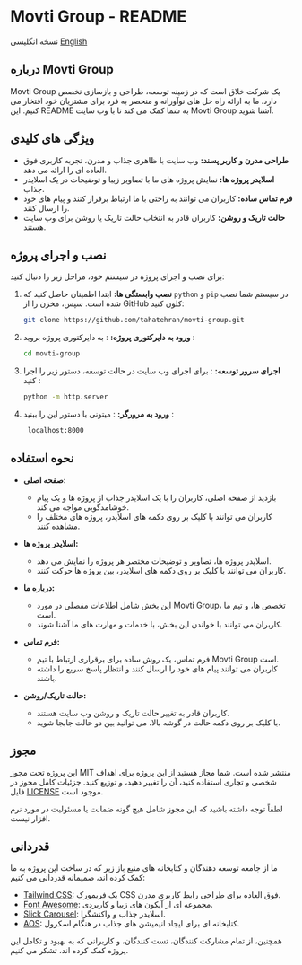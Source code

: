 # Movti Group - README
نسخه انگلیسی [English](English.md)
## درباره Movti Group

Movti Group یک شرکت خلاق است که در زمینه توسعه، طراحی و بازسازی تخصص دارد. ما به ارائه راه حل های نوآورانه و منحصر به فرد برای مشتریان خود افتخار می کنیم. این README به شما کمک می کند تا با وب سایت Movti Group آشنا شوید.

## ویژگی های کلیدی

- **طراحی مدرن و کاربر پسند:** وب سایت با ظاهری جذاب و مدرن، تجربه کاربری فوق العاده ای را ارائه می دهد.
- **اسلایدر پروژه ها:** نمایش پروژه های ما با تصاویر زیبا و توضیحات در یک اسلایدر جذاب.
- **فرم تماس ساده:** کاربران می توانند به راحتی با ما ارتباط برقرار کنند و پیام های خود را ارسال کنند.
- **حالت تاریک و روشن:** کاربران قادر به انتخاب حالت تاریک یا روشن برای وب سایت هستند.

## نصب و اجرای پروژه

برای نصب و اجرای پروژه در سیستم خود، مراحل زیر را دنبال کنید:

1. **نصب وابستگی ها:** ابتدا اطمینان حاصل کنید که `python` و `pip` در سیستم شما نصب شده است. سپس، مخزن را از GitHub کلون کنید:

   ```bash
   git clone https://github.com/tahatehran/movti-group.git

2. **ورود به دایرکتوری پروژه:** : به دایرکتوری پروژه بروید :
   ```bash
   cd movti-group
3. **اجرای سرور توسعه:** : برای اجرای وب سایت در حالت توسعه، دستور زیر را اجرا کنید :
   ```bash
   python -m http.server
4.  **ورود به مرورگر:** : میتونی با دستور این را ببنید  :
    ```bash
     localhost:8000
    
## نحوه استفاده

- **صفحه اصلی:**
  - بازدید از صفحه اصلی، کاربران را با یک اسلایدر جذاب از پروژه ها و یک پیام خوشامدگویی مواجه می کند.
  - کاربران می توانند با کلیک بر روی دکمه های اسلایدر، پروژه های مختلف را مشاهده کنند.

- **اسلایدر پروژه ها:**
  - اسلایدر پروژه ها، تصاویر و توضیحات مختصر هر پروژه را نمایش می دهد.
  - کاربران می توانند با کلیک بر روی دکمه های اسلایدر، بین پروژه ها حرکت کنند.

- **درباره ما:**
  - این بخش شامل اطلاعات مفصلی در مورد Movti Group، تخصص ها، و تیم ما است.
  - کاربران می توانند با خواندن این بخش، با خدمات و مهارت های ما آشنا شوند.

- **فرم تماس:**
  - فرم تماس، یک روش ساده برای برقراری ارتباط با تیم Movti Group است.
  - کاربران می توانند پیام های خود را ارسال کنند و انتظار پاسخ سریع را داشته باشند.

- **حالت تاریک/روشن:**
  - کاربران قادر به تغییر حالت تاریک و روشن وب سایت هستند.
  - با کلیک بر روی دکمه حالت در گوشه بالا، می توانید بین دو حالت جابجا شوید.

## مجوز

این پروژه تحت مجوز MIT منتشر شده است. شما مجاز هستید از این پروژه برای اهداف شخصی و تجاری استفاده کنید، آن را تغییر دهید، و توزیع کنید. جزئیات کامل مجوز در فایل [LICENSE](LICENSE) موجود است.

لطفاً توجه داشته باشید که این مجوز شامل هیچ گونه ضمانت یا مسئولیت در مورد نرم افزار نیست.
## قدردانی

ما از جامعه توسعه دهندگان و کتابخانه های منبع باز زیر که در ساخت این پروژه به ما کمک کرده اند، صمیمانه قدردانی می کنیم:

- [Tailwind CSS](https://tailwindcss.com/): یک فریمورک CSS فوق العاده برای طراحی رابط کاربری مدرن.
- [Font Awesome](https://fontawesome.com/): مجموعه ای از آیکون های زیبا و کاربردی.
- [Slick Carousel](https://kenwheeler.github.io/slick/): اسلایدر جذاب و واکنشگرا.
- [AOS](https://michalsnik.github.io/aos/): کتابخانه ای برای ایجاد انیمیشن های جذاب در هنگام اسکرول.

همچنین، از تمام مشارکت کنندگان، تست کنندگان، و کاربرانی که به بهبود و تکامل این پروژه کمک کرده اند، تشکر می کنیم.

